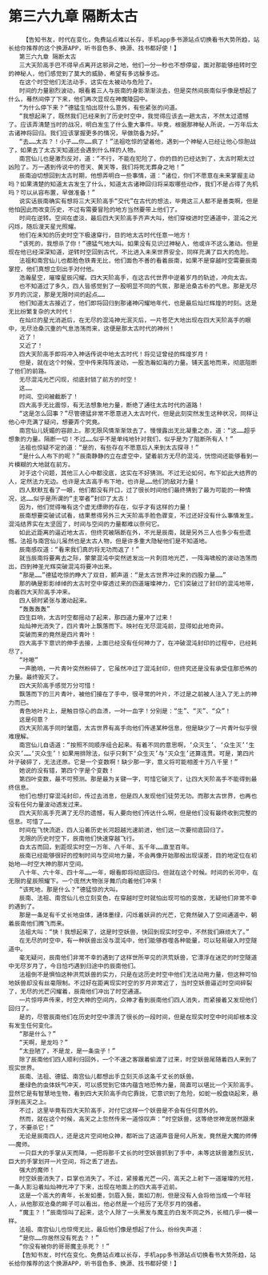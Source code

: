 # 第三六九章 隔断太古
        【告知书友，时代在变化，免费站点难以长存，手机app多书源站点切换看书大势所趋，站长给你推荐的这个换源APP，听书音色多、换源、找书都好使！】
       第三六九章 隔断太古
       三大天阶高手巴不得早点离开这邪异之地，他们一分一秒也不想停留，面对那能够扭转时空的神秘人，他们感觉到了莫大的威胁，希望有多远躲多远。
       在这个时空他们无法动手，这实在太被动与危险了。
       时间的力量剧烈波动，眼看着三人与辰南的身影渐渐淡去，但是突然间辰南似乎像是想起了什么，蓦然间停了下来，他们再次显现在神魔陵园中。
       “为什么停下来？”德猛生怕出现什么意外，有些紧张的问道。
       “我想起来了，既然我们已经来到了历史时空中，我觉得应该去一趟太古，不然太过遗憾了。应该弄清楚当时的战况，明白发生了什么重大事件。毕竟，根据那神秘人所说，一万年后太古诸神将回归。我们应该掌握更多的情况，早做防备为好。”
       “去……太古？！小子……你……疯了！”法祖吃惊的望着他，遇到一个神秘人已经让他心惊胆战了，如果去了太古天知道还会遇到什么样的人物。
       南宫仙儿也是激烈反对，道：“不行，不能在犯险了，你的目的已经达到了，太古时期太过凶险了。万一遇到传说中的苍天、黄天等，我们将死无葬身之地！”
       辰南迫切想回到太古时期，他想弄明白一些事情，道：“诸位，你们不愿意在未来掌握主动吗？如果清楚的知道太古发生了什么，知道太古诸神回归将采取哪些动作，我们不是占得了先机吗？可以从容布置，早做准备！”
       说实话辰南确实有想将三大天阶高手“交代”在古代的想法，毕竟这三人都不是善类啊，但是他怕因此而改变历史，不过有需要冒险的地方当然要带上他们了。
       时间在逆转。空间在虚淡，最后四大天阶高手齐声大叫，他们穿梭进时空通道中，混沌之光闪烁，随后漫天星光照耀。
       他们在未知的历史时空下极速穿行，目的地太古时代任意一地方！
       “该死的，我想杀了你！”德猛气地大叫。如果没有见识过神秘人，他或许不这么激动。但是现在他已经深深知道，逆转时空回到古代，不比进入未来世界安全，同样充满了巨大的危险。
       法祖和南宫仙儿也都脸色铁青无比，他们面色不善的看着辰南，如果不是穿越时空需要辰南掌控，他们真想立刻出手对付他。
       浩瀚星空，璀璨星辰闪耀。四大天阶高手，在这古代世界中逆着岁月的轨迹，冲向太古。
       也不知道过了多久，四人皆感觉到了一股明显不同的气氛，那是沧桑古朴的气息。那是无尽岁月的沉淀，那是无限时间的起点……
       他们知道太古接近了，他们即将回归到那诸神闪耀地年代，也是最后灿烂辉煌的时刻。这是无比纷繁复杂的大时代！
       在灿烂的星光消逝后，在无尽的混沌神光泯灭后，一片苍茫大地出现在四大天阶高手的眼中，无尽沧桑沉重的气息浩荡而来，这便是那太古时代的神州！
       近了！
       又近了！
       四大天阶高手即将冲入神话传说中地太古时代！将见证曾经的辉煌岁月！
       但是，就在这个时候，空中传来阵阵波动，一股浩瀚如海的力量。铺天盖地而来，彻底阻断了他们的前路。
       无尽混沌光芒闪现，彻底封锁了前方的时空！
       这……
       时间、空间被截断了！
       四大高手无比震惊，有无法想象地力量，断绝了通往太古时代的道路！
       “这是怎么回事？”尽管德猛非常不愿意进入太古时代，但是此刻突然发生这种状况，同样让他心中充满了疑问，想要弄个究竟。
       南宫仙儿妩媚的容颜上。那无限风情渐渐敛去了。慢慢露出无比凝重之态，道：“这……超乎想象的力量。隔断一切！不过……似乎不是单纯地针对我们，似乎是为了阻断所有人！”
       法祖也惊疑不定的道：“是的，有些存在不愿意后人来到太古探寻！”
       “是什么人布下的呢？”辰南静静的立在虚空中，望着前方无尽的混沌，恍惚间还能够看到一片模糊的大地就在前方。
       对于这个问题，其他三人心中都没底，这实在不好猜测。不过无论如何，布下如此大结界的人，定然法力无边。也许是太古高手布下地，也许是……他们的敌对力量！
       四人默默互看了一眼，他们都没有开口，过了很长时间他们最终猜到了最为可能的一种情况，这……似乎是所谓的“主宰者”封印了太古！
       因为，他们觉得唯有这个虚无缥缈的存在，似乎才有这样的力量！
       辰南想要突破试试看，结果惹得另外三大天阶高手脸色骤变，不过还好没有什么事情发生。混沌结界实在太坚固了，时间与空间的力量都难以奈何它。
       如此近距离的逼近地太古，但终究被隔断在外，不光是辰南，就是另外三人也多少有些遗憾。法祖与南宫仙儿虽然也是太古人物，但是许多重大隐秘他们是不知道地。
       辰南感叹道：“看来我们真的将无功而返了！”
       就当辰南将要离去之际，蒙蒙混沌中突然迸发出一片刺目地光芒，一阵海啸般的波动浩荡而出，四到神圣光辉突破混沌将要冲出来。
       “那是……”德猛吃惊的睁大了双目，颤声道：“是太古世界冲过来的四股力量……”
       那的确是影影绰绰的太古时空中穿透过来的四道璀璨神力，它们突破过了封印的混沌地带，向着四大天阶高手冲来。
       四人顿时紧张与激动起来。
       “轰轰轰轰”
       四生巨响，太古时空都摇动了起来，那四道力量冲了过来！
       灿灿神光消失了，四片青叶上飘落而下。映衬在无尽混沌前，显得如此地奇异。
       突破而来的竟然是四片青叶！
       四大高手下意识的伸手去接，上面已经没有任何神力了，在冲破混沌封印的过程中，已经耗尽了。
       “咔嚓”
       一声脆响，一片青叶突然粉碎了，它虽然冲过了混沌封印，但终究还是没有承受住那恐怖的力量。最终毁灭了。
       四大天阶高手感觉万分可惜！
       飘落而下的三片青叶，被他们接在了手中，很寻常的叶片，不过是之前被人注入了无上的神力而已。
       青色地叶片上，是触目惊心的血渍，一叶一血字！分别是：“生”、“灭”、“众”！
       这是何意？
       四大天阶高手同时皱眉，太古世界有高手向他们传递某种信息，但是缺少了一片青叶似乎很难理解。
       南宫仙儿自语道：“按照不同顺序组合起来。有着不同的意思啊，‘众灭生’、‘众生灭’‘生众灭’……‘灭众生’！如果用排除法，似乎只剩下‘众生灭’与‘灭众生’还算连贯。可是，第四片叶子破碎了，无法还原。它是一个变数啊！缺少那一字，意义将可能相差十万八千里！”
       她说的没有错，第四个字是个变数！
       第四叶变数，最不可预测。那是最为关键一字，可惜它破灭了，让四大天阶高手不能得到最终信息。
       他们也想打穿混沌封印，传过去消息，但是四人发现他们徒劳无功。而那太古世界，也再也没有任何力量波动透发过来。
       四大天阶高手充满了无尽的遗憾，有人要向他们传达什么啊，但是他们没有最终收到完整的信息。可惜了……
       时间在飞快流逝，四人沿着历史长河超越光速前进，他们这一次要彻底回归了。
       无限的历史时空下，辰南他们快速穿越飞行。
       自太古而回，到距现实时空一万年、八千年、五千年……直至百年。
       辰南已经能够很好的控制时间与空间地力量，不会再像开始那般出现误差，目的地定位在初始地——时空大神的那片空间。
       八十年、六十年、四十年……一年，眼看即将彻底回归。但就在这个时候。时间的长河中，在无限的星辰照耀下。一个庞然大物张牙舞爪向着他们冲来！
       “该死地，那是什么？”德猛惊的大叫。
       辰南、法祖、南宫仙儿也立刻变色，在穿越时空时就怕出现可怕的变故，无疑他们非常不幸的遇到了。
       那是一条足有千丈长地虫体，通体墨绿，闪烁着妖异的光芒，它竟然破入了空间通道中，朝着辰南他们腾飞而来。
       法祖大叫：“快！我想起来了，这是时空妖兽，快回到现实时空中，不然我们麻烦大了。”
       在无尽的时空中，有一种妖兽出没与混沌中，他们能够吞噬各种能量，可以轻易破入时空隧道中。
       毫无疑问，辰南他们非常不幸的遇到了这样世所罕见的洪荒妖兽，它漂浮在迷茫的时空隧道中无尽岁月了，今日恰巧遇到归途中的辰南他们。
       法祖倒不是惧怕这种洪荒妖兽的实力，只是在这历史时空中他们无法动用力量，但这种可怕地妖兽却没有丝毫限制。不过好在距离现实时空的岁月非常近了，当时空妖兽逼近时空间碎裂了，无尽的光芒闪耀着，辰南他们冲出了时空通道。
       一片惊呼声传来，时空大神的空间内，众神才看到辰南他们四人消失，而紧接着又发现他们回归了。
       是的，尽管辰南他们在历史时空中漂流了很长的一段时间，但是在现实时空中时间却根本没有发生任何变化。
       “那是什么？”
       “天啊，是龙吗？”
       “太丑陋了，不是龙，是一条虫子！”
       除了辰南他们四人顺利归回外，一个不速之客跟着偷渡了过来，时空妖兽尾随着四人来到了现实世界。
       辰南、法祖、德猛、南宫仙儿都想出手立刻灭杀这条千丈长的妖兽。
       墨绿色的虫体妖气冲天，可以感觉到它体内蕴含地恐怖力量，简直可以堪比一个天阶高手。显然它是有智慧地生物，看到四大天阶高手向它靠拢，它意识到了危险，如蛇一般盘绕起来，悬浮到高天之上。
       不过，这里毕竟有四大天阶高手，对付它这样一个妖兽是不会有任何意外的。
       然而，就在这个时候，高天之上忽然传来一道惊叹声：“时空妖兽，这等绝世神宠居然跟来了，不要杀它！”
       无论是辰南四人，还是这片空间地众神，都听出了这道声音是何人所发，竟然是大魔的师傅——魔师。
       一只巨大的手掌从天而降，一把将那千丈长的时空妖兽抓到了手中，未等这妖兽激烈反抗，巨大的手掌划开一片空间，将之丢了进去。
       强大的魔师！
       时空妖兽消失了，巨掌也消失了。不过，紧接着光芒一闪，高天之上射下一道璀璨的光柱，一条人影沿着灿灿神光冲了下来，出现在地面上的四大高手近前。
       这是一个高大的青年，长发如墨，剑眉入鬓，面如刀削，但是没有人会将他当成一个年轻人，从他那双沧桑的眸子可以看出，他必然是一个经历了无尽岁月的强者。
       “魔主？！”辰南惊叫了起来，这个人除了一头黑发与魔主的白发不同之外，长相几乎一模一样。
       法祖、南宫仙儿也惊愕无比，最后他们像是想起了什么，纷纷失声道：
       “是你……你居然没有死去？！”
       “你没有被你的哥哥魔主杀死？！”
       【告知书友，时代在变化，免费站点难以长存，手机app多书源站点切换看书大势所趋，站长给你推荐的这个换源APP，听书音色多、换源、找书都好使！】